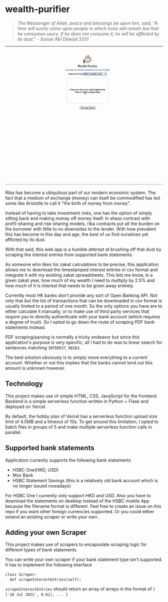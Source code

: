 # wealth-purifier
> _The Messenger of Allah, peace and blessings be upon him, said, “A time will surely come upon people in which none will remain but that he consumes usury. If he does not consume it, he will be afflicted by its dust.” - Sunan Abī Dāwūd 3331_

---

![Wealth Purifier demo video](wealth-purifier-demo.gif)

Riba has become a ubiquitous part of our modern economic system. The fact that a medium of exchange (money) can itself be commodified has led some like Aristotle to call it "the birth of money from money". 

Instead of having to take investment risks, one has the option of simply sitting back and making money off money itself. In sharp contrast with profit-sharing and risk-sharing models, riba contracts put all the burden on the borrower with little to no downsides to the lender. With how prevalent this has become in this day and age, the best of us find ourselves yet afflicted by its dust. 

With that said, this web app is a humble attempt at brushing off that dust by scraping the interest entries from supported bank statements. 

As someone who likes his zakat calculations to be precise, this application allows me to download the timestamped interest entries in csv format and integrate it with my existing zakat spreadsheets. This lets me know, in a given zakat year, how much of my wealth I need to multiply by 2.5% and how much of it is interest that needs to be given away entirely.

Currently most HK banks don't provide any sort of Open Banking API. Not only that but the list of transactions that can be downloaded in csv format is usually limited to a period of one month. So the only options you have are to either calculate it manually, or to make use of third party services that require you to directly authenticate with your bank account (which requires a degree of trust). So I opted to go down the route of scraping PDF bank statements instead.

PDF scraping/parsing is normally a tricky endeavor but since this application's purpose is very specific, all I had to do was to linear search for sentences matching `INTEREST_REGEX`.

The best solution obviously is to simply move everything to a current account. Whether or not this implies that the banks cannot lend out this amount is unknown however.


## Technology
This project makes use of simple HTML, CSS, JavaScript for the frontend. Backend is a simple serverless function written in Python + Flask and deployed on Vercel.

By default, the hobby plan of Vercel has a serverless function upload size limit of 4.5MB and a timeout of 10s. To get around this limitation, I opted to batch files in groups of 5 and make multiple serverless function calls in parallel.

## Supported bank statements
Application currently supports the following bank statements
- HSBC One(HKD, USD)
- Mox Bank
- HSBC Statement Savings (this is a relatively old bank account which is no longer issued nowadays)

For HSBC One I currently only support HKD and USD. Also you have to download the statements on desktop instead of the HSBC mobile App because the filename format is different. Feel free to create an issue on this repo if you want other foreign currencies supported. Or you could either extend an existing scraper or write your own.

## Adding your own Scraper
This project makes use of scrapers to encapsulate scraping logic for different types of bank statements.

You can write your own scraper if your bank statement type isn't supported.
It has to implement the following interface
```
class Scraper:
  def scrapeInterestEntries(self):
```

`scrapeInterestEntries` should return an array of arrays in the format of `[ ['28 Jul 2021', 0.01], ... ]`
